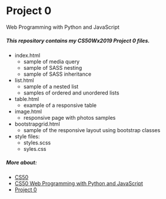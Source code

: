 # Project 0

Web Programming with Python and JavaScript

##### This repository contains my CS50Wx2019 Project 0 files.

* index.html
  * sample of media query
  * sample of SASS nesting
  * sample of SASS inheritance
* list.html
  * sample of a nested list
  * samples of ordered and unordered lists
* table.html
  * example of a responsive table
* image.html
  * responsive page with photos samples
* bootstrapgrid.html
  * sample of the responsive layout using bootstrap classes
* style files:
  * styles.scss
  * syles.css

##### More about:
* [CS50](https://cs50.harvard.edu/college/)
* [CS50 Web Programming with Python and JavaScript](https://www.edx.org/course/cs50s-web-programming-with-python-and-javascript)
* [Project 0](https://docs.cs50.net/web/2018/x/projects/0/project0.html)
